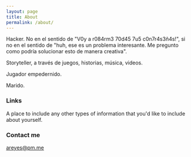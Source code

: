 ```yaml
---
layout: page
title: About
permalink: /about/
---
```


Hacker. No en el sentido de "V0y a r084rm3 70d45 7u5 c0n7r4s3ñ4s!", si no en el sentido de "huh, ese es un problema interesante. Me pregunto como podría solucionar esto de manera creativa".

Storyteller, a través de juegos, historias, música, videos.

Jugador empedernido.

Marido.

### Links

A place to include any other types of information that you'd like to include about yourself.

### Contact me

[areyes@pm.me](mailto:areyes@pm.me)